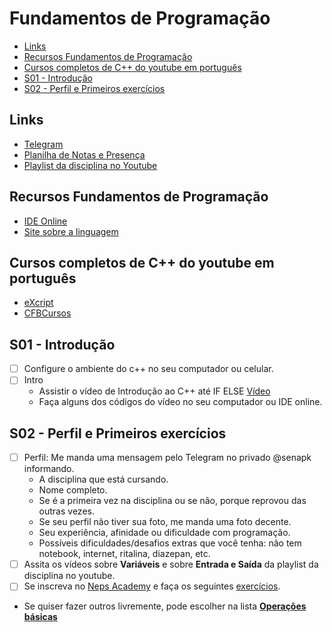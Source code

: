 # Fundamentos de Programação

<!--TOC_BEGIN-->
- [Links](#links)
- [Recursos Fundamentos de Programação](#recursos-fundamentos-de-programação)
- [Cursos completos de C++ do youtube em português](#cursos-completos-de-c-do-youtube-em-português)
- [S01 - Introdução](#s01---introdução)
- [S02 - Perfil e Primeiros exercícios](#s02---perfil-e-primeiros-exercícios)
<!--TOC_END-->

## Links
- [Telegram](https://t.me/+zrcrLWObex8wZmNh)
- [Planilha de Notas e Presença](https://docs.google.com/spreadsheets/d/10udv5GJ-QYqle78bvm2Tummfaj-0EYOPsiLPEKzOpuw/edit?usp=sharing)
- [Playlist da disciplina no Youtube](https://youtube.com/playlist?list=PLqwyjBSVOHRzfXMEJR63RT56ROtk5f6tN)

## Recursos Fundamentos de Programação
- [IDE Online](http://replit.com)
- [Site sobre a linguagem](https://www.learncpp.com/)

## Cursos completos de C++ do youtube em português
- [eXcript](https://www.youtube.com/watch?v=5W9YsbqnX0U&list=PLesCEcYj003QTw6OhCOFb1Fdl8Uiqyrqo)
- [CFBCursos](https://www.youtube.com/watch?v=nUQKr-ey86Y&list=PLx4x_zx8csUjczg1qPHavU1vw1IkBcm40)


## S01 - Introdução
- [ ] Configure o ambiente do c++ no seu computador ou celular.
- [ ] Intro
    - Assistir o vídeo de Introdução ao C++ até IF ELSE [Vídeo](https://youtu.be/VcGw1ydBf64)
    - Faça alguns dos códigos do vídeo no seu computador ou IDE online.

## S02 - Perfil e Primeiros exercícios
- [ ] Perfil: Me manda uma mensagem pelo Telegram no privado @senapk informando.
    - A disciplina que está cursando.
    - Nome completo.
    - Se é a primeira vez na disciplina ou se não, porque reprovou das outras vezes.
    - Se seu perfil não tiver sua foto, me manda uma foto decente.
    - Seu experiência, afinidade ou dificuldade com programação.
    - Possíveis dificuldades/desafios extras que você tenha: não tem notebook, internet, ritalina, diazepan, etc.
- [ ] Assita os vídeos sobre **Variáveis** e sobre **Entrada e Saída** da playlist da disciplina no youtube.
- [ ] Se inscreva no [Neps Academy](https://neps.academy/) e faça os seguintes [exercícios](pages/intro_neps.md).
- Se quiser fazer outros livremente, pode escolher na lista [**Operações básicas**](https://neps.academy/br/exercises-table?subject=48)
